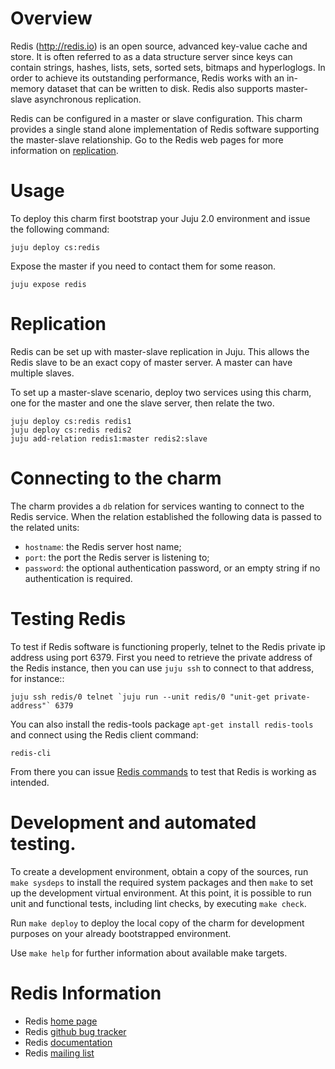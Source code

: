 # Overview

Redis (<http://redis.io>) is an open source, advanced key-value cache and
store. It is often referred to as a data structure server since keys can
contain strings, hashes, lists, sets, sorted sets, bitmaps and hyperloglogs.
In order to achieve its outstanding performance, Redis works with an in-memory
dataset that can be written to disk. Redis also supports master-slave
asynchronous replication.

Redis can be configured in a master or slave configuration.  This charm
provides a single stand alone implementation of Redis software supporting the
master-slave relationship. Go to the Redis web pages for more information on
[replication](http://redis.io/topics/replication).

# Usage

To deploy this charm first bootstrap your Juju 2.0 environment and issue the
following command:

    juju deploy cs:redis

Expose the master if you need to contact them for some reason.

    juju expose redis

# Replication

Redis can be set up with master-slave replication in Juju.  This allows the
Redis slave to be an exact copy of master server.  A master can have multiple
slaves.

To set up a master-slave scenario, deploy two services using this charm, one
for the master and one the slave server, then relate the two.

    juju deploy cs:redis redis1
    juju deploy cs:redis redis2
    juju add-relation redis1:master redis2:slave

# Connecting to the charm

The charm provides a `db` relation for services wanting to connect to the Redis
service. When the relation established the following data is passed to the
related units:

- `hostname`: the Redis server host name;
- `port`: the port the Redis server is listening to;
- `password`: the optional authentication password, or an empty string if no
  authentication is required.

# Testing Redis

To test if Redis software is functioning properly, telnet to the Redis private
ip address using port 6379. First you need to retrieve the private address of
the Redis instance, then you can use `juju ssh` to connect to that address,
for instance::

    juju ssh redis/0 telnet `juju run --unit redis/0 "unit-get private-address"` 6379

You can also install the redis-tools package `apt-get install redis-tools`
and connect using the Redis client command:

    redis-cli

From there you can issue [Redis commands](http://redis.io/commands) to test
that Redis is working as intended.

# Development and automated testing.

To create a development environment, obtain a copy of the sources, run
`make sysdeps` to install the required system packages and then `make` to set
up the development virtual environment. At this point, it is possible to run
unit and functional tests, including lint checks, by executing `make check`.

Run `make deploy` to deploy the local copy of the charm for development
purposes on your already bootstrapped environment.

Use `make help` for further information about available make targets.

# Redis Information

- Redis [home page](http://redis.io/)
- Redis [github bug tracker](https://github.com/antirez/redis/issues)
- Redis [documentation](http://redis.io/documentation)
- Redis [mailing list](http://groups.google.com/group/redis-db)
